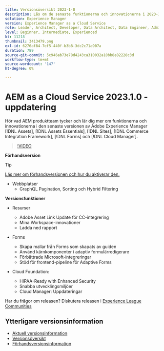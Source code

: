 ```yaml
---
title: Versionsöversikt 2023-1-0
description: Läs om de senaste funktionerna och innovationerna i 2023-1-0-utgåvan för Adobe Experience Manager [!DNL Assets Essentials], [!DNL Sites], [!DNL Screens], [!DNL Forms] och [!DNL Cloud Foundation]
solution: Experience Manager
version: Experience Manager as a Cloud Service
role: Leader, Architect, Developer, Data Architect, Data Engineer, Admin, User
level: Beginner, Intermediate, Experienced
kt: 11218
thumbnail: 3413479.png
exl-id: 6276af84-7ef5-440f-b3b8-3dc2c71a907a
duration: 789
source-git-commit: 5c946ab73e78d4243ca310032a10bb8e82228c3d
workflow-type: tm+mt
source-wordcount: '147'
ht-degree: 0%

---
```


# AEM as a Cloud Service 2023.1.0 - uppdatering

Hör vad AEM produktteam tycker och lär dig mer om funktionerna och innovationerna i den senaste versionen av Adobe Experience Manager [!DNL Assets], [!DNL Assets Essentials], [!DNL Sites], [!DNL Commerce Integration Framework], [!DNL Forms] och [!DNL Cloud Manager].

>[!VIDEO](https://video.tv.adobe.com/v/3413479/?quality=12&learn=on)

**Förhandsversion**

>[!TIP]
>
>[Läs mer om förhandsversionen och hur du aktiverar den.](https://experienceleague.adobe.com/docs/experience-manager-cloud-service/content/release-notes/prerelease.html)

* Webbplatser
   * GraphQL Pagination, Sorting och Hybrid Filtering

**Versionsfunktioner**

* Resurser
   * Adobe Asset Link Update för CC-integrering
   * Mina Workspace-innovationer
   * Ladda ned rapport

* Forms
   * Skapa mallar från Forms som skapats av guiden
   * Använd kärnkomponenter i adaptiv formulärredigerare
   * Förbättrade Microsoft-integreringar
   * Stöd för frontend-pipeline för Adaptive Forms

* Cloud Foundation:
   * HIPAA-Ready with Enhanced Security
   * Snabba utvecklingsmiljöer
   * Cloud Manager: Uppdateringar

Har du frågor om releasen?  Diskutera releasen i [Experience League Communities](https://adobe.ly/3RPNYZF)

## Ytterligare versionsinformation

* [Aktuell versionsinformation](https://experienceleague.adobe.com/docs/experience-manager-cloud-service/content/release-notes/home.html)
* [Versionsöversikt](https://experienceleague.adobe.com/docs/experience-manager-release-information/aem-release-updates/update-releases-roadmap.html)
* [Förhandsversionsinformation](https://experienceleague.adobe.com/docs/experience-manager-cloud-service/content/release-notes/prerelease.html)
